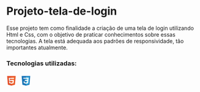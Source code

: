 # Projeto-tela-de-login
Esse projeto tem como finalidade a criação de uma tela de login utilizando Html e Css, com o objetivo de praticar conhecimentos sobre essas tecnologias. A tela está adequada aos padrões de responsividade, tão importantes atualmente. <br>
<h3> Tecnologias utilizadas: <h3>
  
 <img height="26" title="HTML" alt="HTML" src="https://raw.githubusercontent.com/devicons/devicon/master/icons/html5/html5-original.svg"> &nbsp;
<img height="26" title="CSS" alt="CSS" src="https://raw.githubusercontent.com/devicons/devicon/master/icons/css3/css3-original.svg"> &nbsp;

